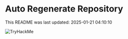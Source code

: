 # Auto Regenerate Repository

This README was last updated: 2025-01-21 04:10:10

 ![TryHackMe](https://tryhackme.com/badge/533634)